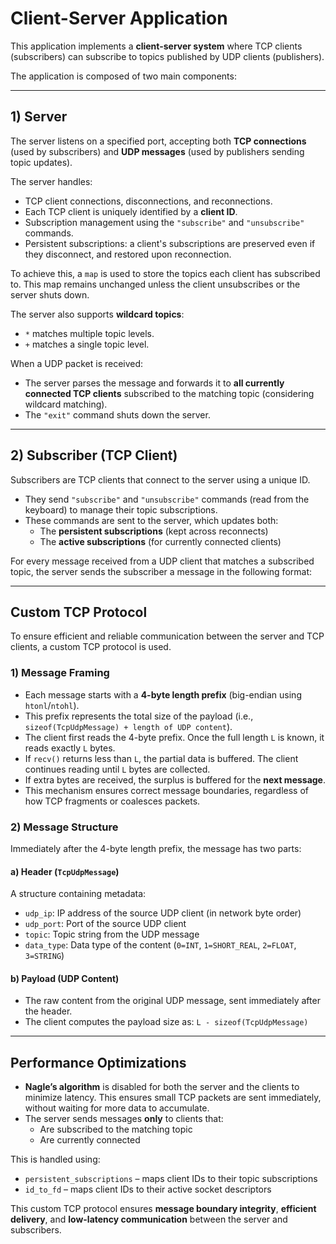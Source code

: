 # Client-Server Application

This application implements a **client-server system** where TCP clients (subscribers) can subscribe to topics published by UDP clients (publishers).

The application is composed of two main components:

---

## 1) Server

The server listens on a specified port, accepting both **TCP connections** (used by subscribers) and **UDP messages** (used by publishers sending topic updates).

The server handles:

- TCP client connections, disconnections, and reconnections.  
- Each TCP client is uniquely identified by a **client ID**.
- Subscription management using the `"subscribe"` and `"unsubscribe"` commands.
- Persistent subscriptions: a client's subscriptions are preserved even if they disconnect, and restored upon reconnection.

To achieve this, a `map` is used to store the topics each client has subscribed to. This map remains unchanged unless the client unsubscribes or the server shuts down.

The server also supports **wildcard topics**:
- `*` matches multiple topic levels.
- `+` matches a single topic level.

When a UDP packet is received:
- The server parses the message and forwards it to **all currently connected TCP clients** subscribed to the matching topic (considering wildcard matching).
- The `"exit"` command shuts down the server.

---

## 2) Subscriber (TCP Client)

Subscribers are TCP clients that connect to the server using a unique ID.

- They send `"subscribe"` and `"unsubscribe"` commands (read from the keyboard) to manage their topic subscriptions.
- These commands are sent to the server, which updates both:
  - The **persistent subscriptions** (kept across reconnects)
  - The **active subscriptions** (for currently connected clients)

For every message received from a UDP client that matches a subscribed topic, the server sends the subscriber a message in the following format:


---

## Custom TCP Protocol

To ensure efficient and reliable communication between the server and TCP clients, a custom TCP protocol is used.

### 1) Message Framing

- Each message starts with a **4-byte length prefix** (big-endian using `htonl`/`ntohl`).
- This prefix represents the total size of the payload (i.e., `sizeof(TcpUdpMessage) + length of UDP content`).
- The client first reads the 4-byte prefix. Once the full length `L` is known, it reads exactly `L` bytes.
- If `recv()` returns less than `L`, the partial data is buffered. The client continues reading until `L` bytes are collected.
- If extra bytes are received, the surplus is buffered for the **next message**.
- This mechanism ensures correct message boundaries, regardless of how TCP fragments or coalesces packets.

### 2) Message Structure

Immediately after the 4-byte length prefix, the message has two parts:

#### a) Header (`TcpUdpMessage`)
A structure containing metadata:
- `udp_ip`: IP address of the source UDP client (in network byte order)
- `udp_port`: Port of the source UDP client
- `topic`: Topic string from the UDP message
- `data_type`: Data type of the content (`0=INT`, `1=SHORT_REAL`, `2=FLOAT`, `3=STRING`)

#### b) Payload (UDP Content)
- The raw content from the original UDP message, sent immediately after the header.
- The client computes the payload size as: `L - sizeof(TcpUdpMessage)`

---

## Performance Optimizations

- **Nagle’s algorithm** is disabled for both the server and the clients to minimize latency. This ensures small TCP packets are sent immediately, without waiting for more data to accumulate.
- The server sends messages **only** to clients that:
  - Are subscribed to the matching topic
  - Are currently connected

This is handled using:
- `persistent_subscriptions` – maps client IDs to their topic subscriptions
- `id_to_fd` – maps client IDs to their active socket descriptors

This custom TCP protocol ensures **message boundary integrity**, **efficient delivery**, and **low-latency communication** between the server and subscribers.
